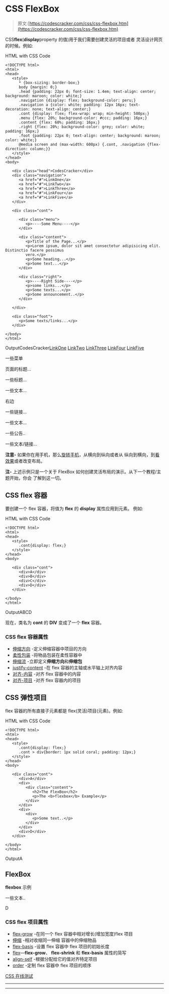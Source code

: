 # CSS FlexBox

> 原文:[https://codescracker.com/css/css-flexbox.htm](https://codescracker.com/css/css-flexbox.htm)

CSS**flex**(**display**property 的值)用于我们需要创建灵活的项目或者 灵活设计网页的时候。例如:

HTML with CSS Code

```
<!DOCTYPE html>
<html>
<head>
   <style>
      * {box-sizing: border-box;}
      body {margin: 0;}
      .head {padding: 22px 0; font-size: 1.4em; text-align: center; background: maroon; color: white;}
      .navigation {display: flex; background-color: peru;}
      .navigation a {color: white; padding: 12px 16px; text-decoration: none; text-align: center;}
      .cont {display: flex; flex-wrap: wrap; min-height: 580px;}
      .menu {flex: 20%; background-color: #ccc; padding: 16px;}
      .content {flex: 60%; padding: 16px;}
      .right {flex: 20%; background-color: grey; color: white; padding: 16px;}
      .foot {padding: 22px 0; text-align: center; background: maroon; color: white;}
      @media screen and (max-width: 600px) {.cont, .navigation {flex-direction: column;}}
   </style>
</head>
<body>

   <div class="head">CodesCracker</div>
   <div class="navigation">
      <a href="#">LinkOne</a>
      <a href="#">LinkTwo</a>
      <a href="#">LinkThree</a>
      <a href="#">LinkFour</a>
      <a href="#">LinkFive</a>
   </div>

   <div class="cont">

      <div class="menu">
         <p>----Some Menu----</p>
      </div>

      <div class="content">
         <p>Title of the Page...</p>
         <p>Lorem ipsum, dolor sit amet consectetur adipisicing elit. Distinctio facere possimus
         vero.</p>
         <p>Some heading...</p>
         <p>Some text...</p>
      </div>

      <div class="right">
         <p>----Right Side----</p>
         <p>some links...</p>
         <p>Some texts...</p>
         <p>Some announcement..</p>
      </div>

   </div>

   <div class="foot">
      <p>Some texts/links...</p>
   </div>

</body>
</html>
```

OutputCodesCracker[LinkOne](#) [LinkTwo](#) [LinkThree](#) [LinkFour](#) [LinkFive](#)

一些菜单

页面的标题...

一些标题...

一些文本...

右边

一些链接...

一些文本...

一些公告..

一些文本/链接...

**注意-** 如果你在用手机，那么<u>旋转手机</u>，从横向到纵向或者从 纵向到横向，到<u>看效果</u>或者改变布局。

**注-** 上述示例只是一个关于 FlexBox 如何创建灵活布局的演示。从下一个教程/主题开始，你会 了解到这一切。

## CSS flex 容器

要创建一个 flex 容器，将值为 **flex** 的 **display** 属性应用到元素。 例如:

HTML with CSS Code

```
<!DOCTYPE html>
<html>
<head>
   <style>
      .cont{display: flex;}
   </style>
</head>
<body>

   <div class="cont">
      <div>A</div>
      <div>B</div>
      <div>C</div>
      <div>D</div>
   </div>

</body>
</html>
```

OutputABCD

现在，类名为 **cont** 的 **DIV** 变成了一个 **flex** 容器。

### CSS flex 容器属性

*   [伸缩方向](/css/css-flex-direction.htm) -定义伸缩容器中项目的方向
*   [柔性包装](/css/css-flex-wrap.htm) -将物品包装在柔性容器中
*   [伸缩流](/css/css-flex-flow.htm) -立即定义**伸缩方向**和**伸缩包**
*   [justify-content](/css/css-justify-content.htm) -在 flex 容器的主轴或水平轴上对齐内容
*   [对齐-内容](/css/css-align-content.htm) -对齐 flex 容器中的内容
*   [对齐-项目](/css/css-align-items.htm) -对齐 flex 容器内的项目

## CSS 弹性项目

flex 容器的所有直接子元素都是 flex(灵活)项目(元素)。例如:

HTML with CSS Code

```
<!DOCTYPE html>
<html>
<head>
   <style>
      .cont{display: flex;}
      .cont > div{border: 1px solid coral; padding: 12px;}
   </style>
</head>
<body>

   <div class="cont">
      <div>A</div>
      <div>
         <div class="content">
            <h2>The FlexBox</h2>
            <p>The <b>flexbox</b> Example</p>
         </div>
      </div>
      <div>
         <div>
            <p>Some text..</p>
         </div>
      </div>
      <div>D</div>
   </div>

</body>
</html>
```

OutputA

## FlexBox

**flexbox** 示例

一些文本..

D

### CSS flex 项目属性

*   [flex-grow](/css/css-flex-grow.htm) -在同一个 flex 容器中相对增长(增加宽度)flex 项目
*   [伸缩](/css/css-flex-shrink.htm) -相对收缩同一伸缩 容器中的伸缩物品
*   [flex-basis](/css/css-flex-basis.htm) -设置 flex 容器中 flex 项目的初始长度
*   [flex](/css/css-flex.htm)—**flex-grow**、 **flex-shrink** 和 **flex-basis** 属性的简写
*   [align-self](/css/css-align-self.htm) -根据分配给它的值对齐特定项目
*   [order](/css/css-order.htm) -定制 flex 容器中 flex 项目的顺序

[CSS 在线测试](/exam/showtest.php?subid=5)

* * *

* * *
